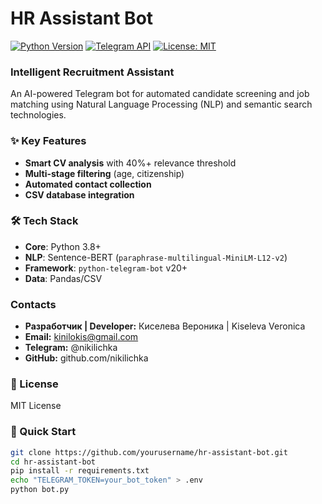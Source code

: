 # HR Assistant Bot 

[![Python Version](https://img.shields.io/badge/python-3.8%2B-blue)](https://www.python.org/)
[![Telegram API](https://img.shields.io/badge/Telegram%20Bot%20API-20.0%2B-blue)](https://core.telegram.org/bots/api)
[![License: MIT](https://img.shields.io/badge/License-MIT-yellow.svg)](https://opensource.org/licenses/MIT)

### Intelligent Recruitment Assistant

An AI-powered Telegram bot for automated candidate screening and job matching using Natural Language Processing (NLP) and semantic search technologies.

### ✨ Key Features
- **Smart CV analysis** with 40%+ relevance threshold
- **Multi-stage filtering** (age, citizenship)
- **Automated contact collection**
- **CSV database integration**

### 🛠 Tech Stack
- **Core**: Python 3.8+
- **NLP**: Sentence-BERT (`paraphrase-multilingual-MiniLM-L12-v2`)
- **Framework**: `python-telegram-bot` v20+
- **Data**: Pandas/CSV

### Contacts
- **Разработчик | Developer:** Киселева Вероника | Kiseleva Veronica
- **Email:** kinilokis@gmail.com
- **Telegram:** @nikilichka
- **GitHub:** github.com/nikilichka

### 📜 License
MIT License

### 🚀 Quick Start
```bash
git clone https://github.com/yourusername/hr-assistant-bot.git
cd hr-assistant-bot
pip install -r requirements.txt
echo "TELEGRAM_TOKEN=your_bot_token" > .env
python bot.py
